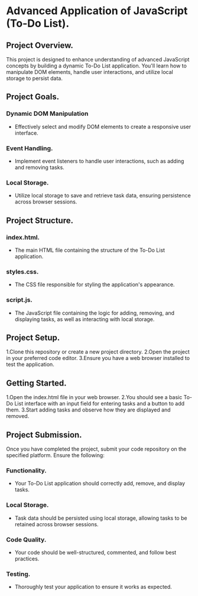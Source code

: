 # Advanced Application of JavaScript (To-Do List).

## Project Overview.
This project is designed to enhance understanding of advanced JavaScript concepts by building a dynamic To-Do List application. You'll learn how to manipulate DOM elements, handle user interactions, and utilize local storage to persist data.

## Project Goals.
### Dynamic DOM Manipulation 
- Effectively select and modify DOM elements to create a responsive user interface.
### Event Handling.
- Implement event listeners to handle user interactions, such as adding and removing tasks.
### Local Storage.
- Utilize local storage to save and retrieve task data, ensuring persistence across browser sessions.

## Project Structure.
### index.html.
- The main HTML file containing the structure of the To-Do List application.
### styles.css.
- The CSS file responsible for styling the application's appearance.   
### script.js.
- The JavaScript file containing the logic for adding, removing, and displaying tasks, as well as interacting with local storage.

## Project Setup.
1.Clone this repository or create a new project directory.
2.Open the project in your preferred code editor.
3.Ensure you have a web browser installed to test the application.

## Getting Started.
1.Open the index.html file in your web browser.
2.You should see a basic To-Do List interface with an input field for entering tasks and a button to add them.
3.Start adding tasks and observe how they are displayed and removed.

## Project Submission.
Once you have completed the project, submit your code repository on the specified platform. Ensure the following:
### Functionality.
- Your To-Do List application should correctly add, remove, and display tasks.
### Local Storage.
- Task data should be persisted using local storage, allowing tasks to be retained across browser sessions.
### Code Quality.
- Your code should be well-structured, commented, and follow best practices.
### Testing.
- Thoroughly test your application to ensure it works as expected.
